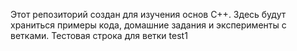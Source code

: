 Этот репозиторий создан для изучения основ C++. Здесь будут храниться примеры кода, домашние задания и эксперименты с ветками.
Тестовая строка для ветки test1
